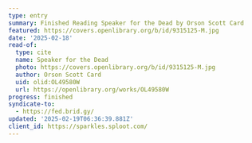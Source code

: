 ```yaml
---
type: entry
summary: Finished Reading Speaker for the Dead by Orson Scott Card
featured: https://covers.openlibrary.org/b/id/9315125-M.jpg
date: '2025-02-18'
read-of:
  type: cite
  name: Speaker for the Dead
  photo: https://covers.openlibrary.org/b/id/9315125-M.jpg
  author: Orson Scott Card
  uid: olid:OL49580W
  url: https://openlibrary.org/works/OL49580W
progress: finished
syndicate-to:
  - https://fed.brid.gy/
updated: '2025-02-19T06:36:39.881Z'
client_id: https://sparkles.sploot.com/
---
```

